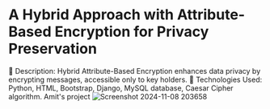 # A Hybrid Approach with Attribute-Based Encryption for Privacy Preservation 
  Description: Hybrid Attribute-Based Encryption enhances data privacy by encrypting messages,  accessible only to key holders.   Technologies Used: Python, HTML, Bootstrap, Django, MySQL database, Caesar Cipher  algorithm. 
Amit's project
![Screenshot 2024-11-08 203658](https://github.com/user-attachments/assets/a138a214-25bb-43cd-ab30-f6ffad4b69bd)
